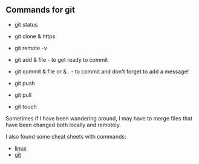 ## Commands for git

+ git status
+ git clone & https
+ git remote -v
+ git add & file - to get ready to commit
+ git commit & file or & . - to commit and don't forget to add a message!

+ git push
+ git pull

+ git touch

Sometimes if I have been wandering around, I may have to merge files that have been changed both locally and remotely.

I also found some cheat sheets with commands:
+ [linux](https://www.guru99.com/linux-commands-cheat-sheet.html)
+ [git](https://i.redd.it/8341g68g1v7y.png)

